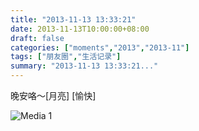 ```yaml
---
title: "2013-11-13 13:33:21"
date: 2013-11-13T10:00:00+08:00
draft: false
categories: ["moments","2013","2013-11"]
tags: ["朋友圈","生活记录"]
summary: "2013-11-13 13:33:21..."
---
```


晚安咯〜[月亮]          [愉快]

![Media 1](/Moments/photos/2013-11-13/201311131333210.jpg)
